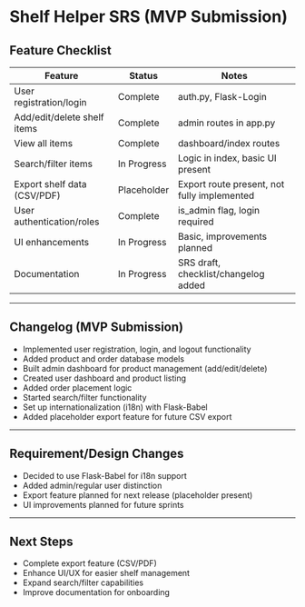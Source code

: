 # Shelf Helper SRS (MVP Submission)

## Feature Checklist

| Feature                        | Status         | Notes                                      |
|--------------------------------|---------------|--------------------------------------------|
| User registration/login        | Complete      | auth.py, Flask-Login                       |
| Add/edit/delete shelf items    | Complete      | admin routes in app.py                     |
| View all items                 | Complete      | dashboard/index routes                     |
| Search/filter items            | In Progress   | Logic in index, basic UI present           |
| Export shelf data (CSV/PDF)    | Placeholder   | Export route present, not fully implemented |
| User authentication/roles      | Complete      | is_admin flag, login required              |
| UI enhancements                | In Progress   | Basic, improvements planned                |
| Documentation                  | In Progress   | SRS draft, checklist/changelog added       |

---

## Changelog (MVP Submission)
- Implemented user registration, login, and logout functionality
- Added product and order database models
- Built admin dashboard for product management (add/edit/delete)
- Created user dashboard and product listing
- Added order placement logic
- Started search/filter functionality
- Set up internationalization (i18n) with Flask-Babel
- Added placeholder export feature for future CSV export

---

## Requirement/Design Changes
- Decided to use Flask-Babel for i18n support
- Added admin/regular user distinction
- Export feature planned for next release (placeholder present)
- UI improvements planned for future sprints

---

## Next Steps
- Complete export feature (CSV/PDF)
- Enhance UI/UX for easier shelf management
- Expand search/filter capabilities
- Improve documentation for onboarding

